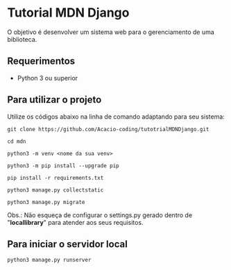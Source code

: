 # Tutorial MDN Django

O objetivo é desenvolver um sistema web para o gerenciamento de uma biblioteca.

## Requerimentos

- Python 3 ou superior

## Para utilizar o projeto

Utilize os códigos abaixo na linha de comando adaptando para seu sistema:

```
git clone https://github.com/Acacio-coding/tutotrialMDNDjango.git
```

```
cd mdn
```

```
python3 -m venv <nome da sua venv>
```

```
python3 -m pip install --upgrade pip
```

```
pip install -r requirements.txt
```

```
python3 manage.py collectstatic
```

```
python3 manage.py migrate
```

Obs.: Não esqueça de configurar o settings.py gerado dentro de "<b>locallibrary</b>" para atender aos seus requisitos.

## Para iniciar o servidor local

```
python3 manage.py runserver
```
